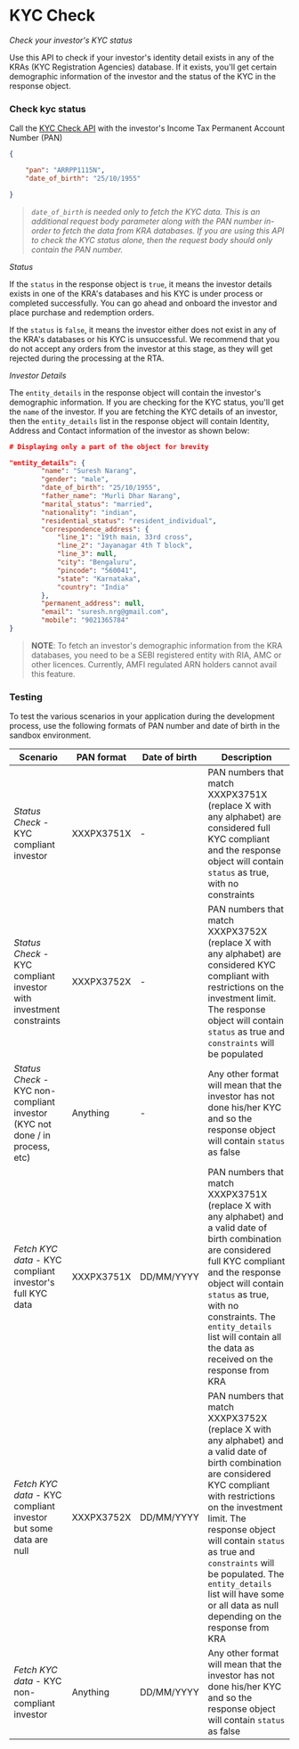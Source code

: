 # KYC Check

*Check your investor's KYC status*

  

Use this API to check if your investor's identity detail exists in any of the KRAs (KYC Registration Agencies) database. If it exists, you'll get certain demographic information of the investor and the status of the KYC in the response object.

  

### Check kyc status

Call the [KYC Check API](https://fintechprimitives.com/api/#create-a-kyc-check) with the investor's Income Tax Permanent Account Number (PAN)

```json
{

	"pan": "ARRPP1115N",
	"date_of_birth": "25/10/1955"

}
```

> _`date_of_birth` is needed only to fetch the KYC data. This is an additional request body parameter along with the PAN number in-order to fetch the data from KRA databases. If you are using this API to check the KYC status alone, then the request body should only contain the PAN number._

*Status*

If the `status` in the response object is `true`, it means the investor details exists in one of the KRA's databases and his KYC is under process or completed successfully. You can go ahead and onboard the investor and place purchase and redemption orders.

  

If the `status` is `false`, it means the investor either does not exist in any of the KRA's databases or his KYC is unsuccessful. We recommend that you do not accept any orders from the investor at this stage, as they will get rejected during the processing at the RTA.

  

*Investor Details*

The `entity_details` in the response object will contain the investor's demographic information. If you are checking for the KYC status, you'll get the `name` of the investor. If you are fetching the KYC details of an investor, then the `entity_details` list in the response object will contain Identity, Address and Contact information of the investor as shown below:

```json
# Displaying only a part of the object for brevity

"entity_details": {
        "name": "Suresh Narang",
        "gender": "male",
        "date_of_birth": "25/10/1955",
        "father_name": "Murli Dhar Narang",
        "marital_status": "married",
        "nationality": "indian",
        "residential_status": "resident_individual",
        "correspondence_address": {
		    "line_1": "19th main, 33rd cross",
		    "line_2": "Jayanagar 4th T block",
		    "line_3": null,
		    "city": "Bengaluru",
		    "pincode": "560041",
		    "state": "Karnataka",
		    "country": "India"
        },
		"permanent_address": null,
        "email": "suresh.nrg@gmail.com",
        "mobile": "9021365784"
}
```

  
> ****NOTE****: To fetch an investor's demographic information from the KRA databases, you need to be a SEBI registered entity with RIA, AMC or other licences. Currently, AMFI regulated ARN holders cannot avail this feature.

### Testing

To test the various scenarios in your application during the development process, use the following formats of PAN number and date of birth in the sandbox environment.

| Scenario                                                                   | PAN format | Date of birth | Description                                                                                                                                                                                                                                                                                                                                                                      |
| -------------------------------------------------------------------------- | ---------- | ------------- | -------------------------------------------------------------------------------------------------------------------------------------------------------------------------------------------------------------------------------------------------------------------------------------------------------------------------------------------------------------------------------- |
| *Status Check* - KYC compliant investor                                      | XXXPX3751X | \-            | PAN numbers that match XXXPX3751X (replace X with any alphabet) are considered full KYC compliant and the response object will contain `status` as true, with no constraints                                                                                                                                                                                                       |
| *Status Check* - KYC compliant investor with investment constraints          | XXXPX3752X | \-            | PAN numbers that match XXXPX3752X (replace X with any alphabet) are considered KYC compliant with restrictions on the investment limit. The response object will contain `status` as true and `constraints` will be populated                                                                                                                                                        |
| *Status Check* - KYC non-compliant investor (KYC not done / in process, etc) | Anything   | \-            | Any other format will mean that the investor has not done his/her KYC and so the response object will contain `status` as false                                                                                                                                                                                                                                                                           |
| *Fetch KYC data* - KYC compliant investor's full KYC data                    | XXXPX3751X | DD/MM/YYYY    | PAN numbers that match XXXPX3751X (replace X with any alphabet) and a valid date of birth combination are considered full KYC compliant and the response object will contain `status` as true, with no constraints. The `entity_details` list will contain all the data as received on the response from KRA                                                          |
| *Fetch KYC data* - KYC compliant investor but some data are null             | XXXPX3752X | DD/MM/YYYY    | PAN numbers that match XXXPX3752X (replace X with any alphabet) and a valid date of birth combination are considered KYC compliant with restrictions on the investment limit. The response object will contain `status` as true and `constraints` will be populated. The `entity_details` list will have some or all data as null depending on the response from KRA |
| *Fetch KYC data* - KYC non-compliant investor                                | Anything   | DD/MM/YYYY    | Any other format will mean that the investor has not done his/her KYC and so the response object will contain `status` as false                                                                                                                                                                                                                                                              |
